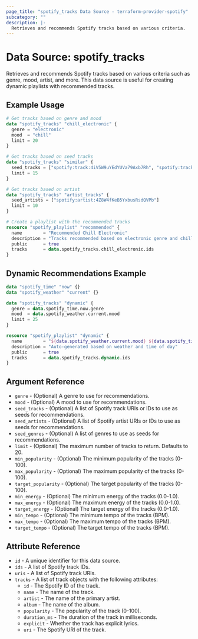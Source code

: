 ```yaml
---
page_title: "spotify_tracks Data Source - terraform-provider-spotify"
subcategory: ""
description: |-
  Retrieves and recommends Spotify tracks based on various criteria.
---
```


# Data Source: spotify_tracks

Retrieves and recommends Spotify tracks based on various criteria such as genre, mood, artist, and more. This data source is useful for creating dynamic playlists with recommended tracks.

## Example Usage

```terraform
# Get tracks based on genre and mood
data "spotify_tracks" "chill_electronic" {
  genre = "electronic"
  mood  = "chill"
  limit = 20
}

# Get tracks based on seed tracks
data "spotify_tracks" "similar" {
  seed_tracks = ["spotify:track:4iV5W9uYEdYUVa79Axb7Rh", "spotify:track:1301WleyT98MSxVHPZCA6M"]
  limit = 15
}

# Get tracks based on artist
data "spotify_tracks" "artist_tracks" {
  seed_artists = ["spotify:artist:4Z8W4fKeB5YxbusRsdQVPb"]
  limit = 10
}

# Create a playlist with the recommended tracks
resource "spotify_playlist" "recommended" {
  name        = "Recommended Chill Electronic"
  description = "Tracks recommended based on electronic genre and chill mood"
  public      = true
  tracks      = data.spotify_tracks.chill_electronic.ids
}
```

## Dynamic Recommendations Example

```terraform
data "spotify_time" "now" {}
data "spotify_weather" "current" {}

data "spotify_tracks" "dynamic" {
  genre = data.spotify_time.now.genre
  mood  = data.spotify_weather.current.mood
  limit = 25
}

resource "spotify_playlist" "dynamic" {
  name        = "${data.spotify_weather.current.mood} ${data.spotify_time.now.time_of_day} Mix"
  description = "Auto-generated based on weather and time of day"
  public      = true
  tracks      = data.spotify_tracks.dynamic.ids
}
```

## Argument Reference

* `genre` - (Optional) A genre to use for recommendations.
* `mood` - (Optional) A mood to use for recommendations.
* `seed_tracks` - (Optional) A list of Spotify track URIs or IDs to use as seeds for recommendations.
* `seed_artists` - (Optional) A list of Spotify artist URIs or IDs to use as seeds for recommendations.
* `seed_genres` - (Optional) A list of genres to use as seeds for recommendations.
* `limit` - (Optional) The maximum number of tracks to return. Defaults to 20.
* `min_popularity` - (Optional) The minimum popularity of the tracks (0-100).
* `max_popularity` - (Optional) The maximum popularity of the tracks (0-100).
* `target_popularity` - (Optional) The target popularity of the tracks (0-100).
* `min_energy` - (Optional) The minimum energy of the tracks (0.0-1.0).
* `max_energy` - (Optional) The maximum energy of the tracks (0.0-1.0).
* `target_energy` - (Optional) The target energy of the tracks (0.0-1.0).
* `min_tempo` - (Optional) The minimum tempo of the tracks (BPM).
* `max_tempo` - (Optional) The maximum tempo of the tracks (BPM).
* `target_tempo` - (Optional) The target tempo of the tracks (BPM).

## Attribute Reference

* `id` - A unique identifier for this data source.
* `ids` - A list of Spotify track IDs.
* `uris` - A list of Spotify track URIs.
* `tracks` - A list of track objects with the following attributes:
  * `id` - The Spotify ID of the track.
  * `name` - The name of the track.
  * `artist` - The name of the primary artist.
  * `album` - The name of the album.
  * `popularity` - The popularity of the track (0-100).
  * `duration_ms` - The duration of the track in milliseconds.
  * `explicit` - Whether the track has explicit lyrics.
  * `uri` - The Spotify URI of the track.